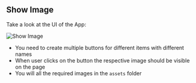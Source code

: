 ## Show Image

Take a look at the UI of the App:

![Show Image](../assets/show-image.png)

- You need to create multiple buttons for different items with different names
- When user clicks on the button the respective image should be visible on the page
- You will all the required images in the `assets` folder